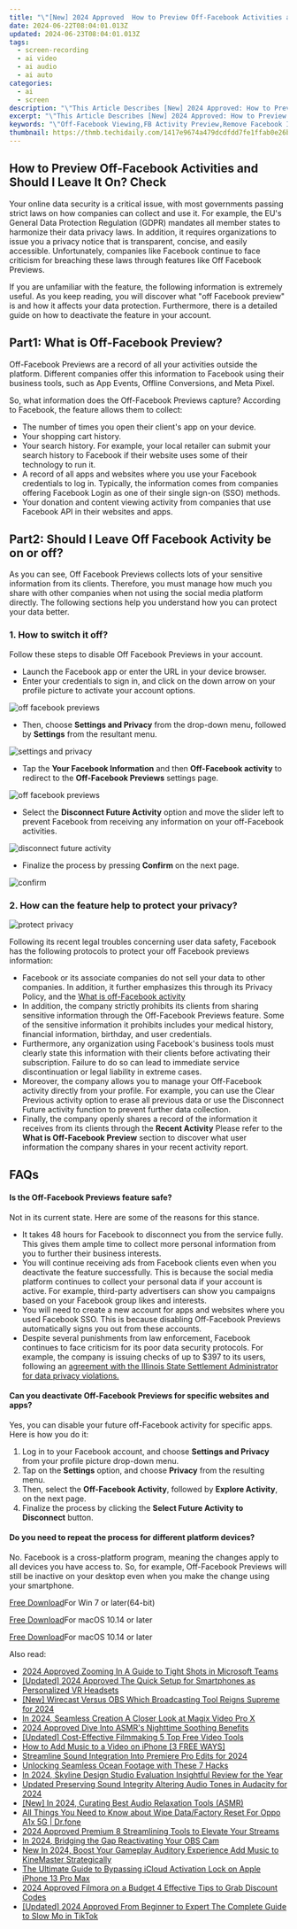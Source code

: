 ```yaml
---
title: "\"[New] 2024 Approved  How to Preview Off-Facebook Activities and Should I Leave It On? Check\""
date: 2024-06-22T08:04:01.013Z
updated: 2024-06-23T08:04:01.013Z
tags: 
  - screen-recording
  - ai video
  - ai audio
  - ai auto
categories: 
  - ai
  - screen
description: "\"This Article Describes [New] 2024 Approved: How to Preview Off-Facebook Activities and Should I Leave It On? Check\""
excerpt: "\"This Article Describes [New] 2024 Approved: How to Preview Off-Facebook Activities and Should I Leave It On? Check\""
keywords: "\"Off-Facebook Viewing,FB Activity Preview,Remove Facebook Info,Activity Check Tips,Online Privacy Guide,Should I Show FB Info?,Leave Activities On/Off Guide\""
thumbnail: https://thmb.techidaily.com/1417e9674a479dcdfdd7fe1ffab0e26b723730f6b6eee67595d026f30ea77ba0.jpg
---
```


## How to Preview Off-Facebook Activities and Should I Leave It On? Check

Your online data security is a critical issue, with most governments passing strict laws on how companies can collect and use it. For example, the EU's General Data Protection Regulation (GDPR) mandates all member states to harmonize their data privacy laws. In addition, it requires organizations to issue you a privacy notice that is transparent, concise, and easily accessible. Unfortunately, companies like Facebook continue to face criticism for breaching these laws through features like Off Facebook Previews.

If you are unfamiliar with the feature, the following information is extremely useful. As you keep reading, you will discover what "off Facebook preview" is and how it affects your data protection. Furthermore, there is a detailed guide on how to deactivate the feature in your account.

## Part1: What is Off-Facebook Preview?

Off-Facebook Previews are a record of all your activities outside the platform. Different companies offer this information to Facebook using their business tools, such as App Events, Offline Conversions, and Meta Pixel.

So, what information does the Off-Facebook Previews capture? According to Facebook, the feature allows them to collect:

* The number of times you open their client's app on your device.
* Your shopping cart history.
* Your search history. For example, your local retailer can submit your search history to Facebook if their website uses some of their technology to run it.
* A record of all apps and websites where you use your Facebook credentials to log in. Typically, the information comes from companies offering Facebook Login as one of their single sign-on (SSO) methods.
* Your donation and content viewing activity from companies that use Facebook API in their websites and apps.

## Part2: Should I Leave Off Facebook Activity be on or off?

As you can see, Off Facebook Previews collects lots of your sensitive information from its clients. Therefore, you must manage how much you share with other companies when not using the social media platform directly. The following sections help you understand how you can protect your data better.

### 1\. How to switch it off?

Follow these steps to disable Off Facebook Previews in your account.

* Launch the Facebook app or enter the URL in your device browser.
* Enter your credentials to sign in, and click on the down arrow on your profile picture to activate your account options.

![off facebook previews](https://images.wondershare.com/filmora/article-images/2022/09/off-facebook-previews-1.jpg)

* Then, choose **Settings and Privacy** from the drop-down menu, followed by **Settings** from the resultant menu.

![settings and privacy](https://images.wondershare.com/filmora/article-images/2022/09/off-facebook-previews-2.jpg)

* Tap the **Your Facebook Information** and then **Off-Facebook activity** to redirect to the **Off-Facebook Previews** settings page.

![off facebook previews](https://images.wondershare.com/filmora/article-images/2022/09/off-facebook-previews-3.jpg)

* Select the **Disconnect Future Activity** option and move the slider left to prevent Facebook from receiving any information on your off-Facebook activities.

![disconnect future activity](https://images.wondershare.com/filmora/article-images/2022/09/off-facebook-previews-4.jpg)

* Finalize the process by pressing **Confirm** on the next page.

![confirm](https://images.wondershare.com/filmora/article-images/2022/09/off-facebook-previews-5.jpg)

### 2\. How can the feature help to protect your privacy?

![protect privacy](https://images.wondershare.com/filmora/article-images/2022/09/off-facebook-previews-6.jpg)

Following its recent legal troubles concerning user data safety, Facebook has the following protocols to protect your off Facebook previews information:

* Facebook or its associate companies do not sell your data to other companies. In addition, it further emphasizes this through its Privacy Policy, and the [What is off-Facebook activity](https://www.facebook.com/off%5Ffacebook%5Factivity)
* In addition, the company strictly prohibits its clients from sharing sensitive information through the Off-Facebook Previews feature. Some of the sensitive information it prohibits includes your medical history, financial information, birthday, and user credentials.
* Furthermore, any organization using Facebook's business tools must clearly state this information with their clients before activating their subscription. Failure to do so can lead to immediate service discontinuation or legal liability in extreme cases.
* Moreover, the company allows you to manage your Off-Facebook activity directly from your profile. For example, you can use the Clear Previous activity option to erase all previous data or use the Disconnect Future activity function to prevent further data collection.
* Finally, the company openly shares a record of the information it receives from its clients through the **Recent Activity** Please refer to the **What is Off-Facebook Preview** section to discover what user information the company shares in your recent activity report.

## FAQs

#### Is the Off-Facebook Previews feature safe?

Not in its current state. Here are some of the reasons for this stance.

* It takes 48 hours for Facebook to disconnect you from the service fully. This gives them ample time to collect more personal information from you to further their business interests.
* You will continue receiving ads from Facebook clients even when you deactivate the feature successfully. This is because the social media platform continues to collect your personal data if your account is active. For example, third-party advertisers can show you campaigns based on your Facebook group likes and interests.
* You will need to create a new account for apps and websites where you used Facebook SSO. This is because disabling Off-Facebook Previews automatically signs you out from these accounts.
* Despite several punishments from law enforcement, Facebook continues to face criticism for its poor data security protocols. For example, the company is issuing checks of up to $397 to its users, following an [agreement with the Illinois State Settlement Administrator for data privacy violations.](https://www.nbcchicago.com/news/local/did-you-receive-a-illinois-facebook-settlement-check-in-the-mail-heres-why-and-what-to-know-about-it/2839499/)

#### Can you deactivate Off-Facebook Previews for specific websites and apps?

Yes, you can disable your future off-Facebook activity for specific apps. Here is how you do it:

1. Log in to your Facebook account, and choose **Settings and Privacy** from your profile picture drop-down menu.
2. Tap on the **Settings** option, and choose **Privacy** from the resulting menu.
3. Then, select the **Off-Facebook Activity**, followed by **Explore Activity**, on the next page.
4. Finalize the process by clicking the **Select Future Activity to Disconnect** button.

#### Do you need to repeat the process for different platform devices?

No. Facebook is a cross-platform program, meaning the changes apply to all devices you have access to. So, for example, Off-Facebook Previews will still be inactive on your desktop even when you make the change using your smartphone.

[Free Download](https://tools.techidaily.com/wondershare/filmora/download/)For Win 7 or later(64-bit)

[Free Download](https://tools.techidaily.com/wondershare/filmora/download/)For macOS 10.14 or later

[Free Download](https://tools.techidaily.com/wondershare/filmora/download/)For macOS 10.14 or later

<ins class="adsbygoogle"
     style="display:block"
     data-ad-format="autorelaxed"
     data-ad-client="ca-pub-7571918770474297"
     data-ad-slot="1223367746"></ins>

<ins class="adsbygoogle"
     style="display:block"
     data-ad-format="autorelaxed"
     data-ad-client="ca-pub-7571918770474297"
     data-ad-slot="1223367746"></ins>



<ins class="adsbygoogle"
     style="display:block"
     data-ad-client="ca-pub-7571918770474297"
     data-ad-slot="8358498916"
     data-ad-format="auto"
     data-full-width-responsive="true"></ins>


<span class="atpl-alsoreadstyle">Also read:</span>
<div><ul>
<li><a href="https://fox-friendly.techidaily.com/2024-approved-zooming-in-a-guide-to-tight-shots-in-microsoft-teams/"><u>2024 Approved  Zooming In  A Guide to Tight Shots in Microsoft Teams</u></a></li>
<li><a href="https://fox-friendly.techidaily.com/updated-2024-approved-the-quick-setup-for-smartphones-as-personalized-vr-headsets/"><u>[Updated] 2024 Approved  The Quick Setup for Smartphones as Personalized VR Headsets</u></a></li>
<li><a href="https://fox-friendly.techidaily.com/new-wirecast-versus-obs-which-broadcasting-tool-reigns-supreme-for-2024/"><u>[New] Wirecast Versus OBS  Which Broadcasting Tool Reigns Supreme for 2024</u></a></li>
<li><a href="https://fox-friendly.techidaily.com/in-2024-seamless-creation-a-closer-look-at-magix-video-pro-x/"><u>In 2024, Seamless Creation  A Closer Look at Magix Video Pro X</u></a></li>
<li><a href="https://fox-friendly.techidaily.com/2024-approved-dive-into-asmrs-nighttime-soothing-benefits/"><u>2024 Approved  Dive Into ASMR's Nighttime Soothing Benefits</u></a></li>
<li><a href="https://fox-friendly.techidaily.com/updated-cost-effective-filmmaking-5-top-free-video-tools/"><u>[Updated] Cost-Effective Filmmaking  5 Top Free Video Tools</u></a></li>
<li><a href="https://fox-friendly.techidaily.com/how-to-add-music-to-a-video-on-iphone-3-free-ways/"><u>How to Add Music to a Video on iPhone [3 FREE WAYS]</u></a></li>
<li><a href="https://fox-friendly.techidaily.com/streamline-sound-integration-into-premiere-pro-edits-for-2024/"><u>Streamline Sound Integration Into Premiere Pro Edits for 2024</u></a></li>
<li><a href="https://fox-friendly.techidaily.com/unlocking-seamless-ocean-footage-with-these-7-hacks/"><u>Unlocking Seamless Ocean Footage with These 7 Hacks</u></a></li>
<li><a href="https://extra-skills.techidaily.com/in-2024-skyline-design-studio-evaluation-insightful-review-for-the-year/"><u>In 2024, Skyline Design Studio Evaluation  Insightful Review for the Year</u></a></li>
<li><a href="https://sound-tweaking.techidaily.com/updated-preserving-sound-integrity-altering-audio-tones-in-audacity-for-2024/"><u>Updated Preserving Sound Integrity Altering Audio Tones in Audacity for 2024</u></a></li>
<li><a href="https://facebook-record-videos.techidaily.com/new-in-2024-curating-best-audio-relaxation-tools-asmr/"><u>[New] In 2024, Curating Best Audio Relaxation Tools (ASMR)</u></a></li>
<li><a href="https://techidaily.com/all-things-you-need-to-know-about-wipe-datafactory-reset-for-oppo-a1x-5g-drfone-by-drfone-reset-android-reset-android/"><u>All Things You Need to Know about Wipe Data/Factory Reset For Oppo A1x 5G | Dr.fone</u></a></li>
<li><a href="https://extra-guidance.techidaily.com/2024-approved-premium-8-streamlining-tools-to-elevate-your-streams/"><u>2024 Approved  Premium 8 Streamlining Tools to Elevate Your Streams</u></a></li>
<li><a href="https://screen-capture.techidaily.com/in-2024-bridging-the-gap-reactivating-your-obs-cam/"><u>In 2024, Bridging the Gap  Reactivating Your OBS Cam</u></a></li>
<li><a href="https://audio-editing.techidaily.com/new-in-2024-boost-your-gameplay-auditory-experience-add-music-to-kinemaster-strategically/"><u>New In 2024, Boost Your Gameplay Auditory Experience Add Music to KineMaster Strategically</u></a></li>
<li><a href="https://activate-lock.techidaily.com/the-ultimate-guide-to-bypassing-icloud-activation-lock-on-apple-iphone-13-pro-max-by-drfone-ios/"><u>The Ultimate Guide to Bypassing iCloud Activation Lock on Apple iPhone 13 Pro Max</u></a></li>
<li><a href="https://ai-driven-video-production.techidaily.com/2024-approved-filmora-on-a-budget-4-effective-tips-to-grab-discount-codes/"><u>2024 Approved Filmora on a Budget 4 Effective Tips to Grab Discount Codes</u></a></li>
<li><a href="https://tiktok-clips.techidaily.com/updated-2024-approved-from-beginner-to-expert-the-complete-guide-to-slow-mo-in-tiktok/"><u>[Updated] 2024 Approved  From Beginner to Expert  The Complete Guide to Slow Mo in TikTok</u></a></li>
</ul></div>
